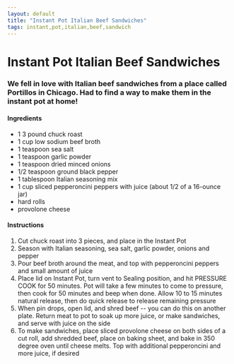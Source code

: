 ```yaml
---
layout: default
title: "Instant Pot Italian Beef Sandwiches"
tags: instant,pot,italian,beef,sandwich
---
```

# Instant Pot Italian Beef Sandwiches

### We fell in love with Italian beef sandwiches from a place called Portillos in Chicago.  Had to find a way to make them in the instant pot at home!

#### Ingredients
- 1 3 pound chuck roast
- 1 cup low sodium beef broth
- 1 teaspoon sea salt
- 1 teaspoon garlic powder
- 1 teaspoon dried minced onions
- 1/2 teaspoon ground black pepper
- 1 tablespoon Italian seasoning mix
- 1 cup sliced pepperoncini peppers with juice (about 1/2 of a 16-ounce jar)
- hard rolls
- provolone cheese

#### Instructions
1. Cut chuck roast into 3 pieces, and place in the Instant Pot
2. Season with Italian seasoning, sea salt, garlic powder, onions and pepper
3. Pour beef broth around the meat, and top with pepperoncini peppers and small amount of juice
4. Place lid on Instant Pot, turn vent to Sealing position, and hit PRESSURE COOK for 50 minutes. Pot will take a few minutes to come to pressure, then cook for 50 minutes and beep when done. Allow 10 to 15 minutes natural release, then do quick release to release remaining pressure
5. When pin drops, open lid, and shred beef -- you can do this on another plate. Return meat to pot to soak up more juice, or make sandwiches, and serve with juice on the side
6. To make sandwiches, place sliced provolone cheese on both sides of a cut roll, add shredded beef, place on baking sheet, and bake in 350 degree oven until cheese melts. Top with additional pepperoncini and more juice, if desired

